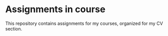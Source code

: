 # Assignments in course
This repository contains assignments for my courses, organized for my CV section.
